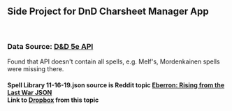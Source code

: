 ## Side Project for DnD Charsheet Manager App
<br />

### Data Source: [D&D 5e API](https://www.dnd5eapi.co/)
Found that API doesn't contain all spells, e.g. Melf's, Mordenkainen spells were missing there.


#### Spell Library 11-16-19.json source is Reddit topic [Eberron: Rising from the Last War JSON](https://www.reddit.com/r/improvedinitiative/comments/e0b502/eberron_rising_from_the_last_war_json/) <br /> Link to [Dropbox](https://www.dropbox.com/sh/mynr6seqj4uelyv/AAAUxNI2-lY16XAq7am4Ujhja?dl=0&preview=Spell+Library+11-16-19.JSON) from this topic 
